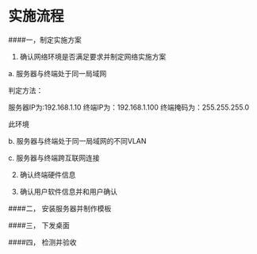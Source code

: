 # 实施流程

####一，制定实施方案
1. 确认网络环境是否满足要求并制定网络实施方案

a. 服务器与终端处于同一局域网


判定方法：

服务器IP为:192.168.1.10
终端IP为：192.168.1.100
终端掩码为：255.255.255.0

此环境

b. 服务器与终端处于同一局域网的不同VLAN


c. 服务器与终端跨互联网连接


 
   
2. 确认终端硬件信息

3. 确认用户软件信息并和用户确认


####二， 安装服务器并制作模板


####三， 下发桌面


####四， 检测并验收






